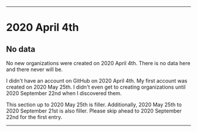 
***

# 2020 April 4th

## No data

No new organizations were created on 2020 April 4th. There is no data here and there never will be.

I didn't have an account on GitHub on 2020 April 4th. My first account was created on 2020 May 25th. I didn't even get to creating organizations until 2020 September 22nd when I discovered them.

This section up to 2020 May 25th is filler. Additionally, 2020 May 25th to 2020 September 21st is also filler. Please skip ahead to 2020 September 22nd for the first entry.

***
